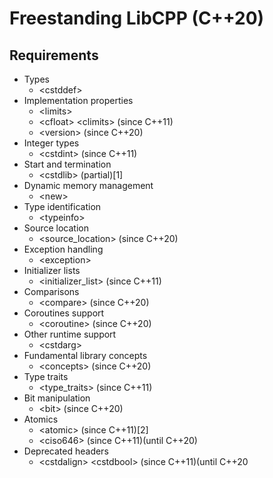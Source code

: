 # Freestanding LibCPP (C++20)

## Requirements

- Types
  - \<cstddef>
- Implementation properties
  - \<limits>
  - \<cfloat> \<climits> (since C++11)
  - \<version> (since C++20)
- Integer types
  - \<cstdint> (since C++11)
- Start and termination
  - \<cstdlib> (partial)[1]
- Dynamic memory management
  - \<new>
- Type identification
  - \<typeinfo>
- Source location
  - \<source_location> (since C++20)
- Exception handling
  - \<exception>
- Initializer lists
  - \<initializer_list> (since C++11)
- Comparisons
  - \<compare> (since C++20)
- Coroutines support
  - \<coroutine> (since C++20)
- Other runtime support
  - \<cstdarg>
- Fundamental library concepts
  - \<concepts> (since C++20)
- Type traits
  - \<type_traits> (since C++11)
- Bit manipulation
  - \<bit> (since C++20)
- Atomics
  - \<atomic> (since C++11)[2]
  - \<ciso646> (since C++11)(until C++20)
- Deprecated headers
  - \<cstdalign> \<cstdbool> (since C++11)(until C++20
